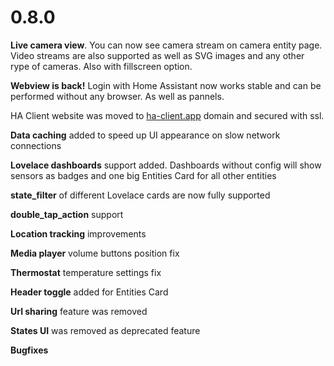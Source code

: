 # 0.8.0

**Live camera view**. You can now see camera stream on camera entity page. Video streams are also supported as well as SVG images and any other rype of cameras. Also with fillscreen option.

**Webview is back!** Login with Home Assistant now works stable and can be performed without any browser. As well as pannels.

HA Client website was moved to [ha-client.app](https://ha-client.app) domain and secured with ssl.

**Data caching** added to speed up UI appearance on slow network connections  

**Lovelace dashboards** support added. Dashboards without config will show sensors as badges and one big Entities Card for all other entities

**state_filter** of different Lovelace cards are now fully supported

**double_tap_action** support

**Location tracking** improvements

**Media player** volume buttons position fix

**Thermostat** temperature settings fix

**Header toggle** added for Entities Card

**Url sharing** feature was removed

**States UI** was removed as deprecated feature

**Bugfixes**
